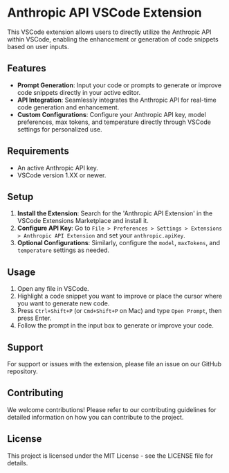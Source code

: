 # Anthropic API VSCode Extension

This VSCode extension allows users to directly utilize the Anthropic API within VSCode, enabling the enhancement or generation of code snippets based on user inputs.

## Features

- **Prompt Generation**: Input your code or prompts to generate or improve code snippets directly in your active editor.
- **API Integration**: Seamlessly integrates the Anthropic API for real-time code generation and enhancement.
- **Custom Configurations**: Configure your Anthropic API key, model preferences, max tokens, and temperature directly through VSCode settings for personalized use.

## Requirements

- An active Anthropic API key.
- VSCode version 1.XX or newer.

## Setup

1. **Install the Extension**: Search for the 'Anthropic API Extension' in the VSCode Extensions Marketplace and install it.
2. **Configure API Key**: Go to `File > Preferences > Settings > Extensions > Anthropic API Extension` and set your `anthropic.apiKey`.
3. **Optional Configurations**: Similarly, configure the `model`, `maxTokens`, and `temperature` settings as needed.

## Usage

1. Open any file in VSCode.
2. Highlight a code snippet you want to improve or place the cursor where you want to generate new code.
3. Press `Ctrl+Shift+P` (or `Cmd+Shift+P` on Mac) and type `Open Prompt`, then press Enter.
4. Follow the prompt in the input box to generate or improve your code.

## Support

For support or issues with the extension, please file an issue on our GitHub repository.

## Contributing

We welcome contributions! Please refer to our contributing guidelines for detailed information on how you can contribute to the project.

## License

This project is licensed under the MIT License - see the LICENSE file for details.
